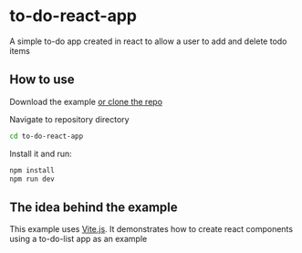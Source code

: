 # to-do-react-app
A simple to-do app created in react to allow a user to add and delete todo items

## How to use

Download the example [or clone the repo](https://github.com/nuwagalb/to-do-react-app.git)

Navigate to repository directory
```sh
cd to-do-react-app
```

Install it and run:

```sh
npm install
npm run dev
```

## The idea behind the example

This example uses [Vite.js](https://github.com/vitejs/vite).
It demonstrates how to create react components using a to-do-list app
as an example
